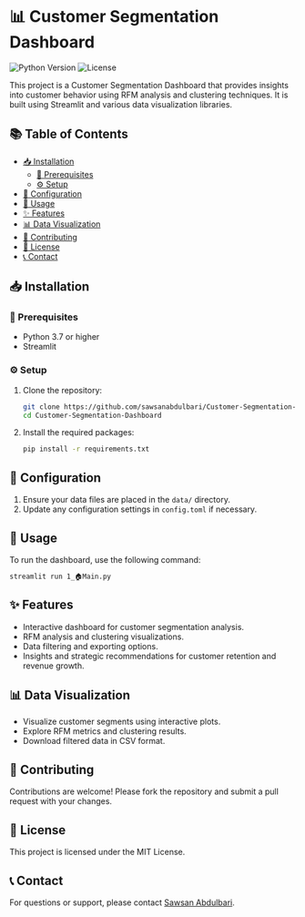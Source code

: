 # 📊 Customer Segmentation Dashboard

![Python Version](https://img.shields.io/badge/python-3.7%2B-blue)
![License](https://img.shields.io/badge/license-MIT-green)

This project is a Customer Segmentation Dashboard that provides insights into customer behavior using RFM analysis and clustering techniques. It is built using Streamlit and various data visualization libraries.

## 📚 Table of Contents

- [📥 Installation](#installation)
  - [🔧 Prerequisites](#prerequisites)
  - [⚙️ Setup](#setup)
- [🔑 Configuration](#configuration)
- [🚀 Usage](#usage)
- [✨ Features](#features)
- [📊 Data Visualization](#data-visualization)
- [🤝 Contributing](#contributing)
- [📜 License](#license)
- [📞 Contact](#contact)

## 📥 Installation

### 🔧 Prerequisites

- Python 3.7 or higher
- Streamlit

### ⚙️ Setup

1. Clone the repository:
   ```bash
   git clone https://github.com/sawsanabdulbari/Customer-Segmentation-Dashboard.git
   cd Customer-Segmentation-Dashboard
   ```

2. Install the required packages:
   ```bash
   pip install -r requirements.txt
   ```

## 🔑 Configuration

1. Ensure your data files are placed in the `data/` directory.
2. Update any configuration settings in `config.toml` if necessary.

## 🚀 Usage

To run the dashboard, use the following command:

   ```bash
streamlit run 1_🏠Main.py
```


## ✨ Features

- Interactive dashboard for customer segmentation analysis.
- RFM analysis and clustering visualizations.
- Data filtering and exporting options.
- Insights and strategic recommendations for customer retention and revenue growth.

## 📊 Data Visualization

- Visualize customer segments using interactive plots.
- Explore RFM metrics and clustering results.
- Download filtered data in CSV format.

## 🤝 Contributing

Contributions are welcome! Please fork the repository and submit a pull request with your changes.

## 📜 License

This project is licensed under the MIT License.

## 📞 Contact

For questions or support, please contact [Sawsan Abdulbari](https://www.linkedin.com/in/sawsanabdulbari/).
